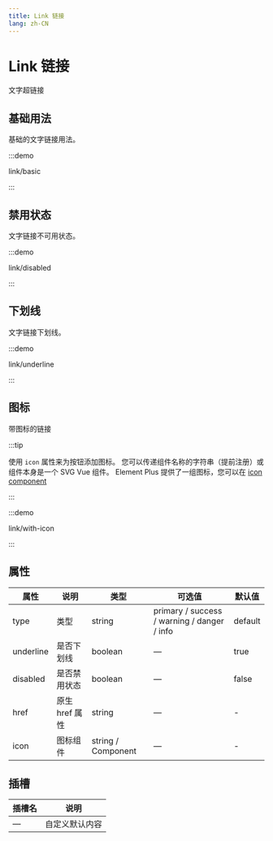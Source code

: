 ```yaml
---
title: Link 链接
lang: zh-CN
---
```


# Link 链接

文字超链接

## 基础用法

基础的文字链接用法。

:::demo

link/basic

:::

## 禁用状态

文字链接不可用状态。

:::demo

link/disabled

:::

## 下划线

文字链接下划线。

:::demo

link/underline

:::

## 图标

带图标的链接

:::tip

使用 `icon` 属性来为按钮添加图标。 您可以传递组件名称的字符串（提前注册）或组件本身是一个 SVG Vue 组件。 Element Plus 提供了一组图标，您可以在 [icon component](/zh-CN/component/icon)

:::

:::demo

link/with-icon

:::

## 属性

| 属性      | 说明           | 类型               | 可选值                                      | 默认值  |
| --------- | -------------- | ------------------ | ------------------------------------------- | ------- |
| type      | 类型           | string             | primary / success / warning / danger / info | default |
| underline | 是否下划线     | boolean            | —                                           | true    |
| disabled  | 是否禁用状态   | boolean            | —                                           | false   |
| href      | 原生 href 属性 | string             | —                                           | -       |
| icon      | 图标组件       | string / Component | —                                           | -       |

## 插槽

| 插槽名 | 说明           |
| ------ | -------------- |
| —      | 自定义默认内容 |
